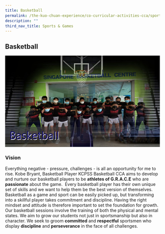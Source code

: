 ```yaml
---
title: Basketball
permalink: /the-kuo-chuan-experience/co-curricular-activities-cca/sports-n-games/basketball/
description: ""
third_nav_title: Sports & Games
---
```

## Basketball

![](/images/The%20Kuo%20Chuan%20Experience/CCA/Basketball/basketballTIC.jpg)

### Vision

Everything negative - pressure, challenges - is all an opportunity for me to rise. Kobe Bryant, Basketball Player KCPSS Basketball CCA aims to develop and nurture our basketball players to be <b>athletes of G.R.A.C.E</b> who are <b>passionate</b> about the game.  Every basketball player has their own unique set of skills and we want to help them be the best version of themselves. Basketball as a game and sport can be easily picked up, but transforming into a skillful player takes commitment and discipline. Having the right mindset and attitude is therefore important to set the foundation for growth. Our basketball sessions involve the training of both the physical and mental states. We aim to grow our students not just in sportsmanship but also in character. We seek to groom <b>committed</b> and <b>respectful</b> sportsmen who display <b>discipline</b> and <b>perseverance</b> in the face of all challenges.